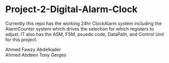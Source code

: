 # Project-2-Digital-Alarm-Clock

Currently this repo has the working 24hr ClockAlarm system including the AlarmCounter system which drives the selection for which registers to adjust. IT also has the ASM, FSM, psuedo code, DataPath, and Control Unit for this project.

Ahmed Fawzy Abdelkader  
Ahmed Abdeen
Tony Gerges

